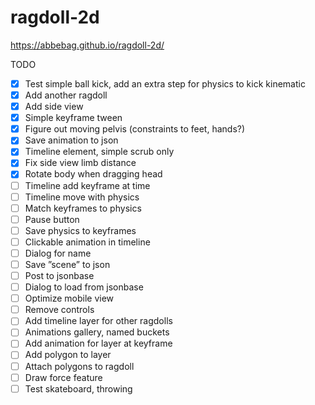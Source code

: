 # ragdoll-2d

https://abbebag.github.io/ragdoll-2d/

TODO
- [x] Test simple ball kick, add an extra step for physics to kick kinematic
- [x] Add another ragdoll
- [x] Add side view
- [x] Simple keyframe tween
- [x] Figure out moving pelvis (constraints to feet, hands?)
- [x] Save animation to json
- [x] Timeline element, simple scrub only
- [x] Fix side view limb distance
- [x] Rotate body when dragging head
- [ ] Timeline add keyframe at time
- [ ] Timeline move with physics
- [ ] Match keyframes to physics
- [ ] Pause button
- [ ] Save physics to keyframes
- [ ] Clickable animation in timeline
- [ ] Dialog for name
- [ ] Save ”scene” to json
- [ ] Post to jsonbase
- [ ] Dialog to load from jsonbase
- [ ] Optimize mobile view
- [ ] Remove controls
- [ ] Add timeline layer for other ragdolls
- [ ] Animations gallery, named buckets
- [ ] Add animation for layer at keyframe
- [ ] Add polygon to layer
- [ ] Attach polygons to ragdoll
- [ ] Draw force feature
- [ ] Test skateboard, throwing
